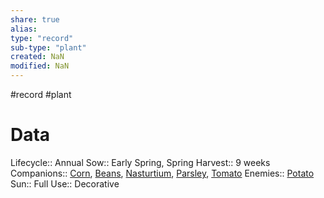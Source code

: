 ```yaml
---
share: true
alias: 
type: "record"
sub-type: "plant"
created: NaN 
modified: NaN
---
```

#record #plant 
# Data
Lifecycle:: Annual
Sow:: Early Spring, Spring
Harvest:: 9 weeks
Companions:: [Corn](./Corn.md), [Beans](Beans.md), [Nasturtium](Nasturtium.md), [Parsley](./Parsley.md), [Tomato](Tomato.md)
Enemies:: [Potato](./Potato.md)
Sun:: Full
Use:: Decorative
